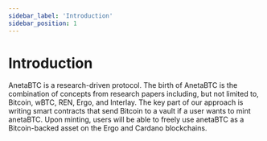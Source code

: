 ```yaml
---
sidebar_label: 'Introduction'
sidebar_position: 1
---
```

# Introduction

AnetaBTC is a research-driven protocol. The birth of AnetaBTC is the combination of concepts from research papers including, but not limited to, Bitcoin, wBTC, REN, Ergo, and Interlay. The key part of our approach is writing smart contracts that send Bitcoin to a vault if a user wants to mint anetaBTC. Upon minting, users will be able to freely use anetaBTC as a Bitcoin-backed asset on the Ergo and Cardano blockchains.

